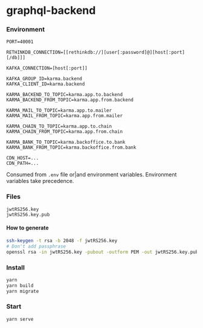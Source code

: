 # graphql-backend


### Environment
```
PORT=40001

RETHINKDB_CONNECTION=[[rethinkdb://][user[:password]@][host[:port][/db]]]

KAFKA_CONNECTION=[host[:port]]

KAFKA_GROUP_ID=karma.backend
KAFKA_CLIENT_ID=karma.backend

KARMA_BACKEND_TO_TOPIC=karma.app.to.backend
KARMA_BACKEND_FROM_TOPIC=karma.app.from.backend

KARMA_MAIL_TO_TOPIC=karma.app.to.mailer
KARMA_MAIL_FROM_TOPIC=karma.app.from.mailer

KARMA_CHAIN_TO_TOPIC=karma.app.to.chain
KARMA_CHAIN_FROM_TOPIC=karma.app.from.chain

KARMA_BANK_TO_TOPIC=karma.backoffice.to.bank
KARMA_BANK_FROM_TOPIC=karma.backoffice.from.bank

CDN_HOST=...
CDN_PATH=...
```
Consumed from `.env` file or|and environment variables. Environment variables take precedence.


### Files
```
jwtRS256.key
jwtRS256.key.pub
```

#### How to generate
```sh
ssh-keygen -t rsa -b 2048 -f jwtRS256.key
# Don't add passphrase
openssl rsa -in jwtRS256.key -pubout -outform PEM -out jwtRS256.key.pub
```


### Install
```sh
yarn
yarn build
yarn migrate
```


### Start
```sh
yarn serve
```
